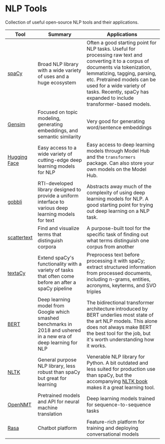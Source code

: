 # NLP Tools

Collection of useful open-source NLP tools and their applications.

| Tool | Summary | Applications |
| --- | --- | --- |
| [spaCy](https://spacy.io/) | Broad NLP library with a wide variety of uses and a huge ecosystem | Often a good starting point for NLP tasks. Useful for processing raw text and converting it to a corpus of documents via tokenization, lemmatizing, tagging, parsing, etc. Pretrained models can be used for a wide variety of tasks. Recently, spaCy has expanded to include transformer-based models.
| [Gensim](https://radimrehurek.com/gensim/) | Focused on topic modeling, generating embeddings, and semantic similarity | Very good for generating word/sentence embeddings
| [Hugging Face](https://huggingface.co/) | Easy access to a wide variety of cutting-edge deep learning models for NLP | Easy access to deep learning models through Model Hub and the `transformers` package. Can also store your own models on the Model Hub.
| [gobbli](https://github.com/RTIInternational/gobbli) | RTI-developed library designed to provide a uniform interface to various deep learning models for text | Abstracts away much of the complexity of using deep learning models for NLP. A good starting point for trying out deep learning on a NLP task.
| [scattertext](https://github.com/JasonKessler/scattertext) | Find and visualize terms that distinguish corpora | A purpose-built tool for the specific task of finding out what terms distinguish one corpus from another
| [textaCy](https://github.com/chartbeat-labs/textacy) | Extend spaCy's functionality with a variety of tasks that often come before an after a spaCy pipeline | Preprocess text before processing it with spaCy; extract structured information from processed documents, including n-grams, entities, acronyms, keyterms, and SVO triples
| [BERT](https://github.com/google-research/bert) | Deep learning model from Google which smashed benchmarks in 2018 and ushered in a new era of deep learning for NLP | The bidirectional transformer architecture introduced by BERT underlies most state of the art NLP models. This alone does not always make BERT the best tool for the job, but it's worth understanding how it works.
| [NLTK](https://www.nltk.org/) | General purpose NLP library, less robust than spaCy but great for learning | Venerable NLP library for Python. A bit outdated and less suited for production use than spaCy, but the accompanying [NLTK book](https://www.nltk.org/book/) makes it a great learning tool.
| [OpenNMT](https://opennmt.net/) | Pretrained models and API for neural machine translation | Deep learning models trained for sequence-to-sequence tasks
| [Rasa](https://rasa.com/) | Chatbot platform | Feature-rich platform for training and deploying conversational models